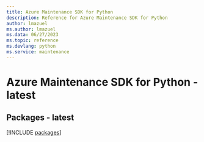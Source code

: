 ```yaml
---
title: Azure Maintenance SDK for Python
description: Reference for Azure Maintenance SDK for Python
author: lmazuel
ms.author: lmazuel
ms.data: 06/27/2023
ms.topic: reference
ms.devlang: python
ms.service: maintenance
---
```

# Azure Maintenance SDK for Python - latest
## Packages - latest
[!INCLUDE [packages](maintenance-index.md)]